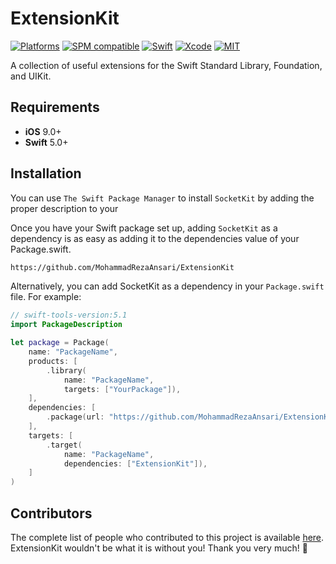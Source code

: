 # ExtensionKit

[![Platforms](https://img.shields.io/badge/platforms-iOS-lightgrey.svg)](https://github.com/MohammadRezaAnsari/ExtensionKit)
[![SPM compatible](https://img.shields.io/badge/SPM-Compatible-brightgreen.svg?style=flat)](https://swift.org/package-manager/)
[![Swift](https://img.shields.io/badge/Swift-5.3-orange.svg)](https://swift.org)
[![Xcode](https://img.shields.io/badge/Xcode-13.0-blue.svg)](https://developer.apple.com/xcode)
[![MIT](https://img.shields.io/badge/License-MIT-red.svg)](https://opensource.org/licenses/MIT)


A collection of useful extensions for the Swift Standard Library, Foundation, and UIKit.

## Requirements

- **iOS** 9.0+ 
- **Swift** 5.0+


## Installation

You can use `The Swift Package Manager` to install `SocketKit` by adding the proper description to your

Once you have your Swift package set up, adding `SocketKit` as a dependency is as easy as adding it to the dependencies value of your Package.swift.

```bash
https://github.com/MohammadRezaAnsari/ExtensionKit
```

Alternatively, you can add SocketKit as a dependency in your `Package.swift` file. For example:

```swift
// swift-tools-version:5.1
import PackageDescription

let package = Package(
    name: "PackageName",
    products: [
        .library(
            name: "PackageName",
            targets: ["YourPackage"]),
    ],
    dependencies: [
        .package(url: "https://github.com/MohammadRezaAnsari/ExtensionKit", from: "1.6.0"),
    ],
    targets: [
        .target(
            name: "PackageName",
            dependencies: ["ExtensionKit"]),
    ]
)
```

## Contributors
The complete list of people who contributed to this project is available [here](https://github.com/MohammadRezaAnsari/ExtensionKit/graphs/contributors). ExtensionKit wouldn't be what it is without you! Thank you very much! 🙏
